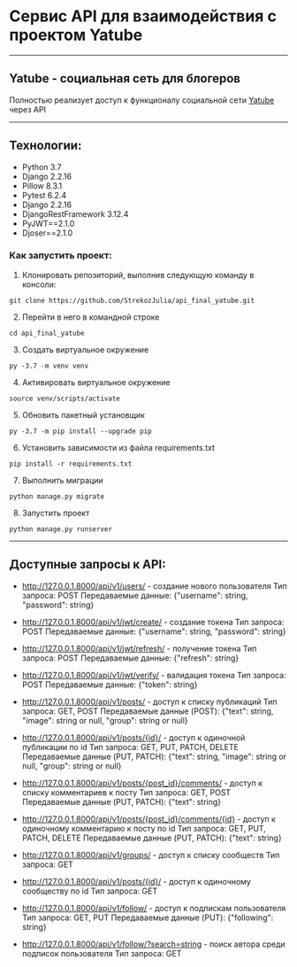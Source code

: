 # Сервис API для взаимодействия с проектом Yatube
____
## Yatube - социальная сеть для блогеров

Полностью реализует доступ к функционалу социальной сети [Yatube](https://github.com/StrekozJulia/hw05_final.git) через API
____

## Технологии:
* Python 3.7
* Django 2.2.16
* Pillow 8.3.1
* Pytest 6.2.4
* Django 2.2.16
* DjangoRestFramework 3.12.4
* PyJWT==2.1.0
* Djoser==2.1.0

### Как запустить проект:

1. Клонировать репозиторий, выполнив следующую команду в консоли:
```
git clone https://github.com/StrekozJulia/api_final_yatube.git
```
2. Перейти в него в командной строке
```
cd api_final_yatube
```
3. Cоздать виртуальное окружение
```
py -3.7 -m venv venv
```
4. Активировать виртуальное окружение
```
source venv/scripts/activate
```
5. Обновить пакетный установщик
```
py -3.7 -m pip install --upgrade pip
```
6. Установить зависимости из файла requirements.txt
```
pip install -r requirements.txt
```
7. Выполнить миграции
```
python manage.py migrate
```
8. Запустить проект
```
python manage.py runserver
```
____
## Доступные запросы к API:

+ http://127.0.0.1.8000/api/v1/users/ - создание нового пользователя
    Тип запроса: POST
    Передаваемые данные: {"username": string, "password": string}

+ http://127.0.0.1.8000/api/v1/jwt/create/ - создание токена
    Тип запроса: POST
    Передаваемые данные: {"username": string, "password": string}

+ http://127.0.0.1.8000/api/v1/jwt/refresh/ - получение токена
    Тип запроса: POST
    Передаваемые данные: {"refresh": string}

+ http://127.0.0.1.8000/api/v1/jwt/verify/ - валидация токена
    Тип запроса: POST
    Передаваемые данные: {"token": string}

+ http://127.0.0.1.8000/api/v1/posts/ - доступ к списку публикаций
    Тип запроса: GET, POST
    Передаваемые данные (POST): {"text": string, 
                                "image": string or null,
                                "group": string or null}

+ http://127.0.0.1.8000/api/v1/posts/{id}/ - доступ к одиночной публикации по id
    Тип запроса: GET, PUT, PATCH, DELETE 
    Передаваемые данные (PUT, PATCH): {"text": string, 
                                      "image": string or null,
                                      "group": string or null}

+ http://127.0.0.1.8000/api/v1/posts/{post_id}/comments/ - доступ к списку комментариев к посту 
    Тип запроса: GET, POST
    Передаваемые данные (PUT, PATCH): {"text": string}

+ http://127.0.0.1.8000/api/v1/posts/{post_id}/comments/{id} - доступ к одиночному комментарию к посту по id
    Тип запроса: GET, PUT, PATCH, DELETE 
    Передаваемые данные (PUT, PATCH): {"text": string}

+ http://127.0.0.1.8000/api/v1/groups/ - доступ к списку сообществ
    Тип запроса: GET

+ http://127.0.0.1.8000/api/v1/posts/{id}/ - доступ к одиночному сообществу по id
    Тип запроса: GET

+ http://127.0.0.1.8000/api/v1/follow/ - доступ к подпискам пользователя
    Тип запроса: GET, PUT
    Передаваемые данные (PUT): {"following": string}

+ http://127.0.0.1.8000/api/v1/follow/?search=string - поиск автора среди подписок пользователя
    Тип запроса: GET
